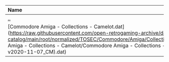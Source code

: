|Name|Size|
|:---|---:|
|[..](../index.html)|DIR|
|[Commodore Amiga - Collections - Camelot.dat](https://raw.githubusercontent.com/open-retrogaming-archive/dat-catalog/main/root/normalized/TOSEC/Commodore/Amiga/Collections/Camelot/Commodore Amiga - Collections - Camelot/Commodore Amiga - Collections - Camelot (TOSEC-v2020-11-07_CM).dat)|67175|
